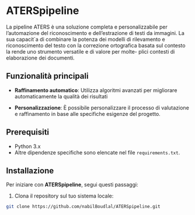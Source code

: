 # ATERSpipeline

La pipeline ATERS è una soluzione completa e personalizzabile per l’automazione del riconoscimento e dell’estrazione di testi da immagini. La sua capacit`a di combinare la potenza dei modelli di rilevamento e riconoscimento del testo con la correzione ortografica basata sul contesto la rende uno strumento versatile e di valore per molte-
plici contesti di elaborazione dei documenti.

## Funzionalità principali

- **Raffinamento automatico**: Utilizza algoritmi avanzati per migliorare automaticamente la qualità dei risultati

- **Personalizzazione**: È possibile personalizzare il processo di valutazione e raffinamento in base alle specifiche esigenze del progetto.

## Prerequisiti

- Python 3.x
- Altre dipendenze specifiche sono elencate nel file `requirements.txt`.

## Installazione

Per iniziare con **ATERSpipeline**, segui questi passaggi:

1. Clona il repository sul tuo sistema locale:

```bash
git clone https://github.com/nabilBoudlal/ATERSpipeline.git
